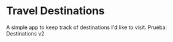 # Travel Destinations

A simple app to keep track of destinations I'd like to visit.
Prueba: Destinations v2